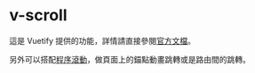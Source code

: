 # v-scroll

這是 Vuetify 提供的功能，詳情請直接參閱[官方文檔](https://vuetifyjs.com/zh-Hans/directives/scrolling/)。

另外可以搭配[程序滾動](https://vuetifyjs.com/zh-Hans/styles/scroll/)，做頁面上的錨點動畫跳轉或是路由間的跳轉。

